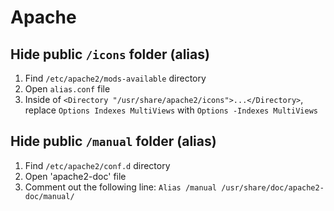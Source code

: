 # Apache

## Hide public `/icons` folder (alias)

 1. Find `/etc/apache2/mods-available` directory
 2. Open `alias.conf` file
 3. Inside of `<Directory "/usr/share/apache2/icons">...</Directory>`, replace `Options Indexes MultiViews` with `Options -Indexes MultiViews`

## Hide public `/manual` folder (alias)

 1. Find `/etc/apache2/conf.d` directory
 2. Open 'apache2-doc' file
 3. Comment out the following line: `Alias /manual /usr/share/doc/apache2-doc/manual/`